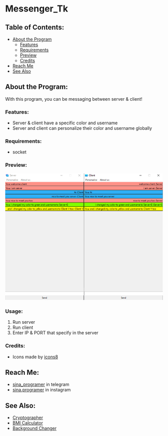 # Messenger_Tk

## **Table of Contents:**
- [About the Program](#about-the-program)
  - [Features](#features)
  - [Requirements](#requirements)
  - [Preview](#preview)
  - [Credits](#credits)
- [Reach Me](#reach-me)
- [See Also](#see-also)

## About the Program:
With this program, you can be messaging between server & client!

### Features:
- Server & client have a specific color and username
- Server and client can personalize their color and username globally

### Requirements:
- socket

### Preview:
![preview](/Files/preview.png)

### Usage:
1. Run server
2. Run client
3. Enter IP & PORT that specify in the server

### Credits:
- Icons made by [icons8](https://icons8.com/)

## Reach Me:
- [sina_programer](https://t.me/sina_programer) in telegram
- [sina.programer](https://www.instagram.com/sina.programer) in instagram

## See Also:
- [Cryptographer](https://github.com/sina-programer/Cryptographer)
- [BMI Calculator](https://github.com/sina-programer/BMI_Calculator)
- [Background Changer](https://github.com/sina-programer/Background_Changer)
